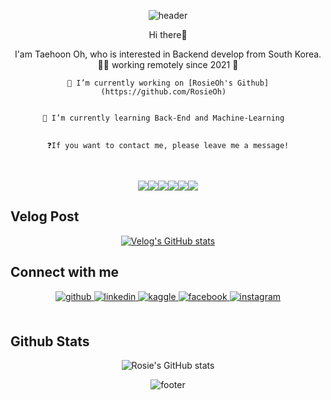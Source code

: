 <div align="center"> 
  
![header](https://capsule-render.vercel.app/api?type=waving&color=auto&height=250&section=header&text=Rosie&fontSize=70)

</div>

<div align="center">
  
  Hi there👋

  I'am Taehoon Oh, who is interested in Backend develop from South Korea. 
  👨‍💻 working remotely since 2021 🚀
  

    🔭 I’m currently working on [RosieOh's Github](https://github.com/RosieOh)  
  

    🌱 I’m currently learning Back-End and Machine-Learning  
  

    ❓If you want to contact me, please leave me a message!
</div>  
  

<br/>  

<div align="center"> 
  
  <img src="https://img.shields.io/badge/JAVA-007396?style=for-the-badge&logo=java&logoColor=white"><img src="https://img.shields.io/badge/MySQL-4479A1?style=for-the-badge&logo=MySQL&logoColor=white"><img src="https://img.shields.io/badge/Oracle-F80000?style=for-the-badge&logo=Oracle&logoColor=white"><img src="https://img.shields.io/badge/Eclipse-2C2255?style=for-the-badge&logo=Eclipse%20IDE&logoColor=white"><img src="https://img.shields.io/badge/github-181717?style=for-the-badge&logo=github&logoColor=white"><img src="https://img.shields.io/badge/aws-232F3E?style=for-the-badge&logo=aws&logoColor=white">
</div>


## Velog Post
<div align="center"> 
  
  [![Velog's GitHub stats](https://velog-readme-stats.vercel.app/api?name=dhxogns920&color=dark)](https://github.com/eungyeole/velog-readme-stats)
</div>



## Connect with me  
<div align="center">
<a href="https://github.com/https://github.com/RosieOh" target="_blank">
<img src=https://img.shields.io/badge/github-%2324292e.svg?&style=for-the-badge&logo=github&logoColor=white alt=github style="margin-bottom: 5px;" />
</a>
<a href="https://linkedin.com/in/https://www.linkedin.com/in/%ED%83%9C%ED%9B%88-%EC%98%A4-823796165/" target="_blank">
<img src=https://img.shields.io/badge/linkedin-%231E77B5.svg?&style=for-the-badge&logo=linkedin&logoColor=white alt=linkedin style="margin-bottom: 5px;" />
</a>
<a href="https://www.kaggle.com/https://www.kaggle.com/taehunoh" target="_blank">
<img src=https://img.shields.io/badge/kaggle-%2344BAE8.svg?&style=for-the-badge&logo=kaggle&logoColor=white alt=kaggle style="margin-bottom: 5px;" />
</a>
<a href="https://www.facebook.com/https://www.facebook.com/sirious920/" target="_blank">
<img src=https://img.shields.io/badge/facebook-%232E87FB.svg?&style=for-the-badge&logo=facebook&logoColor=white alt=facebook style="margin-bottom: 5px;" />
</a>
<a href="https://instagram.com/https://www.instagram.com/ml_rosieoh/" target="_blank">
<img src=https://img.shields.io/badge/instagram-%23000000.svg?&style=for-the-badge&logo=instagram&logoColor=white alt=instagram style="margin-bottom: 5px;" />
</a>  
</div>  
<br/>  

## Github Stats  
  <div align="center"> 
  
  ![Rosie's GitHub stats](https://github-readme-stats.vercel.app/api?username=RosieOh&show_icons=true&theme=dracula)
</div>

  <div align="center"> 
  
  ![footer](https://capsule-render.vercel.app/api?type=waving&color=auto&height=250&section=footer&fontSize=90)
</div>
